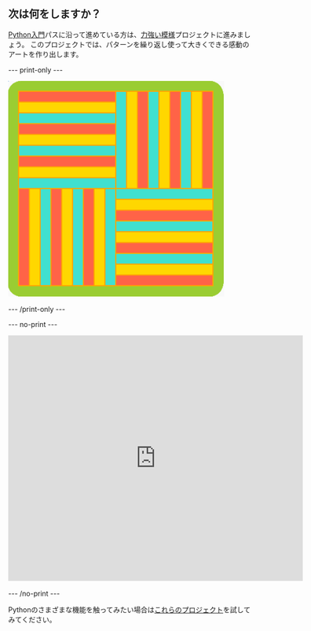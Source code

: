 ## 次は何をしますか？

[Python入門](https://projects.raspberrypi.org/en/pathways/python-intro)パスに沿って進めている方は、[力強い模様](https://projects.raspberrypi.org/en/projects/powerful-patterns)プロジェクトに進みましょう。 このプロジェクトでは、パターンを繰り返し使って大きくできる感動のアートを作り出します。

--- print-only ---

![回転した幾何学的形状を使った、力強い模様プロジェクトの例の1つ。](images/kek-project.png)

--- /print-only ---

--- no-print ---

<iframe src="https://trinket.io/embed/python/81be7eb895?outputOnly=true&start=result" width="600" height="500" frameborder="0" marginwidth="0" marginheight="0" allowfullscreen> </iframe>


--- /no-print ---

Pythonのさまざまな機能を触ってみたい場合は[これらのプロジェクト](https://projects.raspberrypi.org/en/projects?software%5B%5D=python)を試してみてください。

